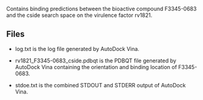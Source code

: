 Contains binding predictions between the bioactive compound F3345-0683 and the cside search space on the virulence factor rv1821.

## Files

- log.txt is the log file generated by AutoDock Vina.

- rv1821_F3345-0683_cside.pdbqt is the PDBQT file generated by AutoDock Vina containing the orientation and binding location of F3345-0683.

- stdoe.txt is the combined STDOUT and STDERR output of AutoDock Vina.

